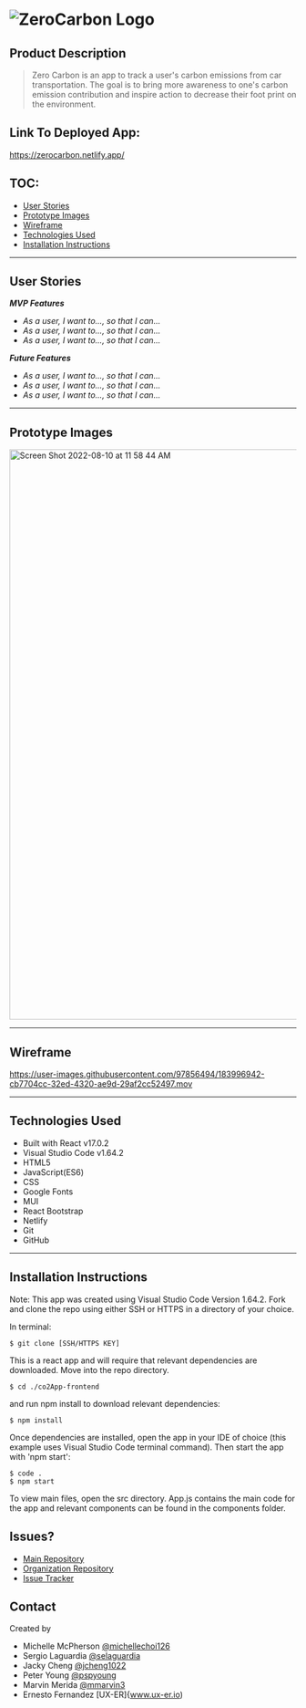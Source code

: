 # ![ZeroCarbon Logo](https://user-images.githubusercontent.com/97856494/183988027-70d7a72c-68ec-4b02-bc8c-c9982b827048.png)

## Product Description
>Zero Carbon is an app to track a user's carbon emissions from car transportation. The goal is to bring more awareness to one's carbon emission contribution and inspire action to decrease their foot print on the environment.

## Link To Deployed App:
https://zerocarbon.netlify.app/

## TOC:

- [User Stories](#user-stories)
- [Prototype Images](#prototype-images)
- [Wireframe](#wireframe)
- [Technologies Used](#technologies-used)
- [Installation Instructions](#installation-instructions)

<hr>

## User Stories

_**MVP Features**_

- _As a user, I want to..., so that I can..._
- _As a user, I want to..., so that I can..._
- _As a user, I want to..., so that I can..._

_**Future Features**_

- _As a user, I want to..., so that I can..._
- _As a user, I want to..., so that I can..._
- _As a user, I want to..., so that I can..._

<hr>

## Prototype Images

<img width="1000" alt="Screen Shot 2022-08-10 at 11 58 44 AM" src="https://user-images.githubusercontent.com/97856494/183995472-adbcf719-228e-4710-a4eb-0a769d96ae64.png">

<hr>

## Wireframe

https://user-images.githubusercontent.com/97856494/183996942-cb7704cc-32ed-4320-ae9d-29af2cc52497.mov

<hr>

## Technologies Used
- Built with React v17.0.2
- Visual Studio Code v1.64.2
- HTML5
- JavaScript(ES6)
- CSS
- Google Fonts
- MUI
- React Bootstrap
- Netlify
- Git
- GitHub

<hr>

## Installation Instructions
Note: This app was created using Visual Studio Code Version 1.64.2. 
Fork and clone the repo using either SSH or HTTPS in a directory of your choice.

In terminal:

```
$ git clone [SSH/HTTPS KEY]
```
This is a react app and will require that relevant dependencies are downloaded. Move into the repo directory.

```
$ cd ./co2App-frontend
````
and run npm install to download relevant dependencies:

```
$ npm install
```
Once dependencies are installed, open the app in your IDE of choice (this example uses Visual Studio Code terminal command). Then start the app with 'npm start': 

```
$ code . 
$ npm start
```
To view main files, open the src directory. App.js contains the main code for the app and relevant components can be found in the components folder. 

## Issues?
* [Main Repository](https://github.com/Terralings/co2App-frontend)
* [Organization Repository](https://github.com/orgs/Terralings/repositories)
* [Issue Tracker](https://github.com/Terralings/co2App-frontend/issues)

## Contact

Created by
- Michelle McPherson [@michellechoi126](https://github.com/michellechoi126)
- Sergio Laguardia [@selaguardia](https://github.com/selaguardia)
- Jacky Cheng [@jcheng1022](https://github.com/jcheng1022)
- Peter Young [@pspyoung](https://github.com/pspyoung)
- Marvin Merida [@mmarvin3](https://github.com/mmarvin3)
- Ernesto Fernandez [UX-ER]{www.ux-er.io)
